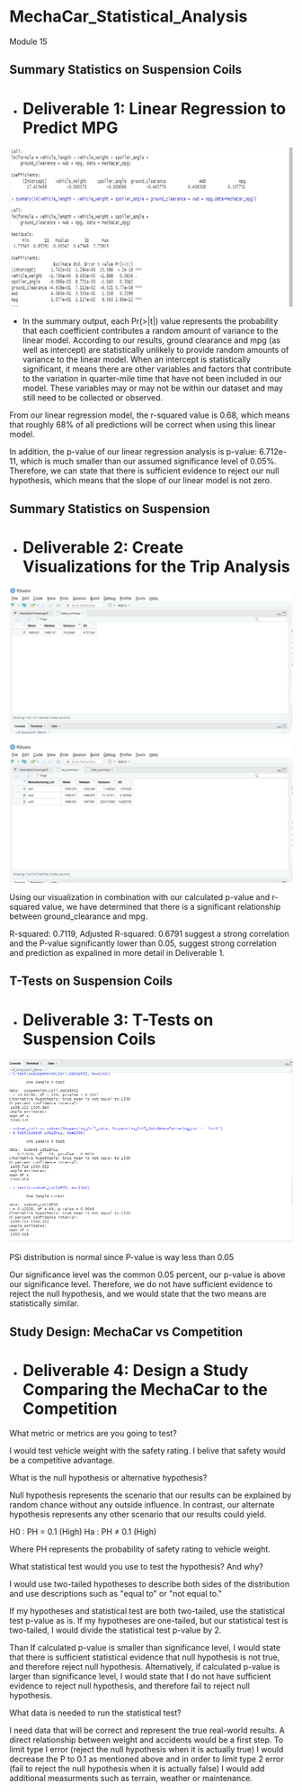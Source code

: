 # MechaCar_Statistical_Analysis
Module 15

## Summary Statistics on Suspension Coils

-  # Deliverable 1: Linear Regression to Predict MPG

![Linear Regressions](https://github.com/klaudio07/MechaCar_Statistical_Analysis/blob/master/Deliverable%201%20photo%20of%20statists.jpg)

-  In the summary output, each Pr(>|t|) value represents the probability that each coefficient contributes a random amount of variance to the linear model. According to our results, ground clearance and mpg (as well as intercept) are statistically unlikely to provide random amounts of variance to the linear model. When an intercept is statistically significant, it means there are other variables and factors that contribute to the variation in quarter-mile time that have not been included in our model. These variables may or may not be within our dataset and may still need to be collected or observed.

From our linear regression model, the r-squared value is 0.68, which means that roughly 68% of all predictions will be correct when using this linear model. 

In addition, the p-value of our linear regression analysis is p-value: 6.712e-11, which is much smaller than our assumed significance level of 0.05%. Therefore, we can state that there is sufficient evidence to reject our null hypothesis, which means that the slope of our linear model is not zero.

## Summary Statistics on Suspension

-  # Deliverable 2: Create Visualizations for the Trip Analysis

![Summary Table](https://github.com/klaudio07/MechaCar_Statistical_Analysis/blob/master/Deliverable%202%20summary%20table.png)

![Lot Summary](https://github.com/klaudio07/MechaCar_Statistical_Analysis/blob/master/Deliverable%202%20lot%20summary%20table.png)

Using our visualization in combination with our calculated p-value and r-squared value, we have determined that there is a significant relationship between ground_clearance and mpg.

R-squared:  0.7119,	Adjusted R-squared:  0.6791 suggest a strong correlation and the P-value significantly lower than 0.05, suggest strong correlation and prediction as expalined in more detail in Deliverable 1.

## T-Tests on Suspension Coils

-  # Deliverable 3: T-Tests on Suspension Coils

![Deliverable 3](https://github.com/klaudio07/MechaCar_Statistical_Analysis/blob/master/Deliverable%203.png)

PSi distribution is normal since P-value is way less than 0.05

Our significance level was the common 0.05 percent, our p-value is above our significance level. Therefore, we do not have sufficient evidence to reject the null hypothesis, and we would state that the two means are statistically similar.

## Study Design: MechaCar vs Competition

- # Deliverable 4: Design a Study Comparing the MechaCar to the Competition

What metric or metrics are you going to test?

I would test vehicle weight with the safety rating. I belive that safety would be a competitive advantage.

What is the null hypothesis or alternative hypothesis?

Null hypothesis represents the scenario that our results can be explained by random chance without any outside influence. In contrast, our alternate hypothesis represents any other scenario that our results could yield.

H0 : PH = 0.1 (High)
Ha : PH ≠ 0.1 (High)

Where PH represents the probability of safety rating to vehicle weight.

What statistical test would you use to test the hypothesis? And why?

I would use two-tailed hypotheses to describe both sides of the distribution and use descriptions such as "equal to" or "not equal to."

If my hypotheses and statistical test are both two-tailed, use the statistical test p-value as is.
If my hypotheses are one-tailed, but our statistical test is two-tailed, I would divide the statistical test p-value by 2.

Than If  calculated p-value is smaller than significance level, I would state that there is sufficient statistical evidence that null hypothesis is not true, and therefore reject  null hypothesis. Alternatively, if calculated p-value is larger than significance level, I would state that I do not have sufficient evidence to reject null hypothesis, and therefore fail to reject null hypothesis.

What data is needed to run the statistical test?

I need data that will be correct and represent the true real-world results. A direct relationship between weight and accidents would be a first step. To limit type I error (reject the null hypothesis when it is actually true) I would decrease the P to 0.1 as mentioned above and in order to limit type 2 error (fail to reject the null hypothesis when it is actually false) I would add additional measurments such as terrain, weather or maintenance. 
